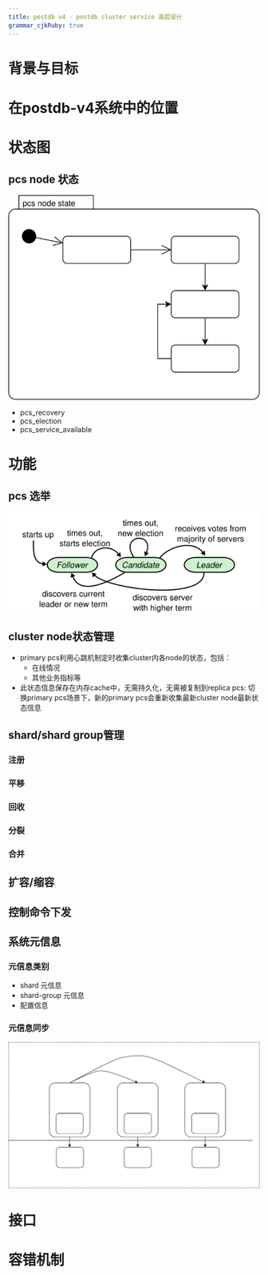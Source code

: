 ```yaml
---
title: postdb v4 - postdb cluster service 高层设计
grammar_cjkRuby: true
---
```

# 背景与目标


# 在postdb-v4系统中的位置

# 状态图

## pcs node 状态

![绘图](./attachments/1670310960410.drawio.svg)

- pcs_recovery
- pcs_election
- pcs_service_available

# 功能

## pcs 选举

![enter description here](./images/Screenshot_from_2022-12-07_09-43-40.png)

## cluster node状态管理

- primary pcs利用心跳机制定时收集cluster内各node的状态，包括：
	- 在线情况
	- 其他业务指标等
- 此状态信息保存在内存cache中，无需持久化，无需被复制到replica pcs: 切换primary pcs场景下，新的primary pcs会重新收集最新cluster node最新状态信息

## shard/shard group管理

### 注册

### 平移

### 回收

### 分裂

### 合并

## 扩容/缩容

## 控制命令下发

## 系统元信息
### 元信息类别
- shard 元信息
- shard-group 元信息
- 配置信息

### 元信息同步

![绘图](./attachments/1670395352769.drawio.svg)

# 接口

# 容错机制

